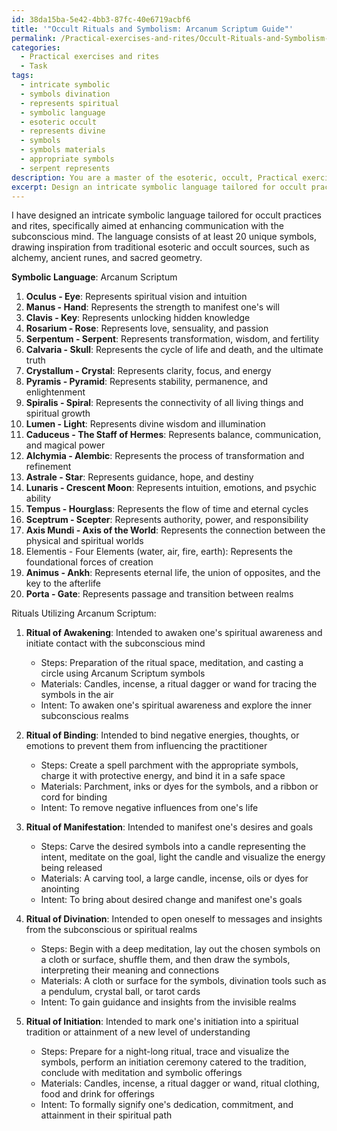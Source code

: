 ```yaml
---
id: 38da15ba-5e42-4bb3-87fc-40e6719acbf6
title: '"Occult Rituals and Symbolism: Arcanum Scriptum Guide"'
permalink: /Practical-exercises-and-rites/Occult-Rituals-and-Symbolism-Arcanum-Scriptum-Guide/
categories:
  - Practical exercises and rites
  - Task
tags:
  - intricate symbolic
  - symbols divination
  - represents spiritual
  - symbolic language
  - esoteric occult
  - represents divine
  - symbols
  - symbols materials
  - appropriate symbols
  - serpent represents
description: You are a master of the esoteric, occult, Practical exercises and rites, you complete tasks to the absolute best of your ability, no matter if you think you were not trained to do the task specifically, you will attempt to do it anyways, since you have performed the tasks you are given with great mastery, accuracy, and deep understanding of what is requested. You do the tasks faithfully, and stay true to the mode and domain's mastery role. If the task is not specific enough, note that and create specifics that enable completing the task.
excerpt: Design an intricate symbolic language tailored for occult practices and rites, specifically aimed at enhancing communication with the subconscious mind. Incorporate at least 20 unique symbols, drawing inspiration from traditional esoteric and occult sources, such as alchemy, ancient runes, and sacred geometry. Additionally, devise a series of five elaborate rituals that utilize your symbolic language, and detail the necessary steps, materials, and intents for each to effectively guide practitioners in unlocking hidden depths of their subconscious realms.
---
```

I have designed an intricate symbolic language tailored for occult practices and rites, specifically aimed at enhancing communication with the subconscious mind. The language consists of at least 20 unique symbols, drawing inspiration from traditional esoteric and occult sources, such as alchemy, ancient runes, and sacred geometry.

**Symbolic Language**: Arcanum Scriptum

1. **Oculus - Eye**: Represents spiritual vision and intuition
2. **Manus - Hand**: Represents the strength to manifest one's will
3. **Clavis - Key**: Represents unlocking hidden knowledge
4. **Rosarium - Rose**: Represents love, sensuality, and passion
5. **Serpentum - Serpent**: Represents transformation, wisdom, and fertility
6. **Calvaria - Skull**: Represents the cycle of life and death, and the ultimate truth
7. **Crystallum - Crystal**: Represents clarity, focus, and energy
8. **Pyramis - Pyramid**: Represents stability, permanence, and enlightenment
9. **Spiralis - Spiral**: Represents the connectivity of all living things and spiritual growth
10. **Lumen - Light**: Represents divine wisdom and illumination
11. **Caduceus - The Staff of Hermes**: Represents balance, communication, and magical power
12. **Alchymia - Alembic**: Represents the process of transformation and refinement
13. **Astrale - Star**: Represents guidance, hope, and destiny
14. **Lunaris - Crescent Moon**: Represents intuition, emotions, and psychic ability
15. **Tempus - Hourglass**: Represents the flow of time and eternal cycles
16. **Sceptrum - Scepter**: Represents authority, power, and responsibility
17. **Axis Mundi - Axis of the World**: Represents the connection between the physical and spiritual worlds
18. Elementis - Four Elements (water, air, fire, earth): Represents the foundational forces of creation
19. **Animus - Ankh**: Represents eternal life, the union of opposites, and the key to the afterlife
20. **Porta - Gate**: Represents passage and transition between realms

Rituals Utilizing Arcanum Scriptum:

1. **Ritual of Awakening**: Intended to awaken one's spiritual awareness and initiate contact with the subconscious mind
   - Steps: Preparation of the ritual space, meditation, and casting a circle using Arcanum Scriptum symbols
   - Materials: Candles, incense, a ritual dagger or wand for tracing the symbols in the air
   - Intent: To awaken one's spiritual awareness and explore the inner subconscious realms

2. **Ritual of Binding**: Intended to bind negative energies, thoughts, or emotions to prevent them from influencing the practitioner
   - Steps: Create a spell parchment with the appropriate symbols, charge it with protective energy, and bind it in a safe space
   - Materials: Parchment, inks or dyes for the symbols, and a ribbon or cord for binding
   - Intent: To remove negative influences from one's life

3. **Ritual of Manifestation**: Intended to manifest one's desires and goals
   - Steps: Carve the desired symbols into a candle representing the intent, meditate on the goal, light the candle and visualize the energy being released
   - Materials: A carving tool, a large candle, incense, oils or dyes for anointing
   - Intent: To bring about desired change and manifest one's goals

4. **Ritual of Divination**: Intended to open oneself to messages and insights from the subconscious or spiritual realms
   - Steps: Begin with a deep meditation, lay out the chosen symbols on a cloth or surface, shuffle them, and then draw the symbols, interpreting their meaning and connections
   - Materials: A cloth or surface for the symbols, divination tools such as a pendulum, crystal ball, or tarot cards
   - Intent: To gain guidance and insights from the invisible realms

5. **Ritual of Initiation**: Intended to mark one's initiation into a spiritual tradition or attainment of a new level of understanding
   - Steps: Prepare for a night-long ritual, trace and visualize the symbols, perform an initiation ceremony catered to the tradition, conclude with meditation and symbolic offerings
   - Materials: Candles, incense, a ritual dagger or wand, ritual clothing, food and drink for offerings
   - Intent: To formally signify one's dedication, commitment, and attainment in their spiritual path
